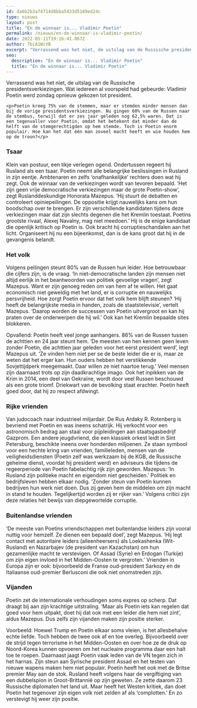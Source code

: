 ```yaml
---
id: da6b2b3a74714d8bba5433d5169ed24c
type: nieuws
layout: post
title: "En de winnaar is... Vladimir Poetin"
permalink: /nieuws/en-de-winnaar-is-vladimir-poetin/
date: 2022-05-11T19:16:41.067Z
author: 7biA1WiYB
excerpt: "Verrassend was het niet, de uitslag van de Russische presidentsverkiezingen. Wat iedereen al voorspeld had gebeurde: Vladimir Poetin werd zondag opnieuw gekozen tot president.  "
seo:
  description: "En de winnaar is... Vladimir Poetin"
  title: "En de winnaar is... Vladimir Poetin"
---
```

Verrassend was het niet, de uitslag van de Russische presidentsverkiezingen. Wat iedereen al voorspeld had gebeurde: Vladimir Poetin werd zondag opnieuw gekozen tot president.  

    <p>Poetin kreeg 75% van de stemmen, maar er stemden minder mensen dan bij de vorige presidentsverkiezingen. Nu gingen 60% van de Russen naar de stembus, terwijl dat er zes jaar geleden nog 62,5% waren. Dat is een tegenvaller voor Poetin, omdat het betekent dat minder dan de helft van de stemgerechtigden op hem stemde. Toch is Poetin enorm populair. Hoe kan het dat één man zoveel macht heeft en wie houden hem op de troon?</p>
<h3>Tsaar</h3>
<p>Klein van postuur, een tikje verlegen ogend. Ondertussen regeert hij Rusland als een tsaar. Poetin neemt alle belangrijke beslissingen in Rusland in zijn eentje. Ambtenaren en zelfs ‘onafhankelijke’ rechters doen wat hij zegt. Ook de winnaar van de verkiezingen wordt van tevoren bepaald. ‘Het zijn geen vrije democratische verkiezingen maar de grote Poetin-show’, zegt Ruslanddeskundige Honorata Mazepus. ‘Hij stuurt de debatten en controleert opiniepeilingen. De oppositie krijgt nauwelijks kans om hun boodschap over te brengen. Er zijn verschillende kandidaten tijdens deze verkiezingen maar dat zijn slechts degenen die het Kremlin toestaat. Poetins grootste rivaal, Alexej Navalny, mag niet meedoen.’ Hij is de enige kandidaat die openlijk kritisch op Poetin is. Ook bracht hij corruptieschandalen aan het licht. Organiseert hij nu een bijeenkomst, dan is de kans groot dat hij in de gevangenis belandt.</p>
<h3>Het volk</h3>
<p>Volgens peilingen steunt 80% van de Russen hun leider. Hoe betrouwbaar die cijfers zijn, is de vraag. ‘In niet-democratische landen zijn mensen niet altijd eerlijk in het beantwoorden van politiek gevoelige vragen’, zegt Mazepus. Want er zijn genoeg reden om van hem af te willen. Het gaat economisch niet geweldig met het land, er is corruptie en nauwelijks persvrijheid. Hoe zorgt Poetin ervoor dat het volk hem blijft steunen? ‘Hij heeft de belangrijkste media in handen, zoals de staatstelevisie’, vertelt Mazepus. ‘Daarop worden de successen van Poetin uitvergroot en kan hij praten over de onderwerpen die híj wil.’ Ook kan het Kremlin bepaalde sites blokkeren.</p>
<p>Opvallend: Poetin heeft veel jonge aanhangers. 86% van de Russen tussen de achttien en 24 jaar steunt hem. ‘De meesten van hen kennen geen leven zonder Poetin, die achttien jaar geleden voor het eerst president werd’, legt Mazepus uit. ‘Ze vinden hem niet per se de beste leider die er is, maar ze weten dat het erger kan. Hun ouders hebben het verstikkende Sovjettijdperk meegemaakt. Daar willen ze niet naartoe terug.’ Veel mensen zijn daarnaast trots op zijn daadkrachtige imago. Ook het inpikken van de Krim in 2014, een deel van Oekraïne, wordt door veel Russen beschouwd als een grote triomf. Driekwart van de bevolking staat erachter. Poetin heeft goed door, dat hij zo respect afdwingt.</p>
<h3><strong><strong><strong>Rijke vrienden</strong></strong></strong></h3>
<p>Van judocoach naar industrieel miljardair. De Rus Ardaky R. Rotenberg is bevriend met Poetin en was ineens schatrijk. Hij verkocht voor een astronomisch bedrag aan staal voor pijpleidingen aan staatsgasbedrijf Gazprom. Een andere jeugdvriend, die een klassiek orkest leidt in Sint Petersburg, beschikte ineens over honderden miljoenen. Ze staan symbool voor een hechte kring van vrienden, familieleden, mensen van de veiligheidsdiensten (Poetin zelf was werkzaam bij de KGB, de Russische geheime dienst, voordat hij president werd) en adviseurs die tijdens de regeerperiode van Poetin fabelachtig rijk zijn geworden. Mazepus: ‘In Rusland zijn politieke macht en eigendom niet gescheiden.’ Politiek en bedrijfsleven hebben elkaar nodig. ‘Zonder steun van Poetin kunnen bedrijven hun werk niet doen. Dus zij geven hem de middelen om zijn macht in stand te houden. Tegelijkertijd worden zij er rijker van.’ Volgens critici zijn deze relaties hét bewijs van diepgewortelde corruptie.</p>
<h3><strong><strong><strong>Buitenlandse vrienden</strong></strong></strong></h3>
<p>‘De meeste van Poetins vriendschappen met buitenlandse leiders zijn vooral nuttig voor hemzelf. Ze dienen een bepaald doel’, zegt Mazepus. ‘Hij legt contact met autoritaire leiders (alleenheersers) als Loekashenka (Wit-Rusland) en Nazarbajev (de president van Kazachstan) om hun gezamenlijke macht te verstevigen. Of Assad (Syrie) en Erdogan (Turkije) om zijn eigen invloed in het Midden-Oosten te vergroten.’ Vrienden in Europa zijn er ook: bijvoorbeeld de Franse oud-president Sarkozy en de Italiaanse oud-premier Berlusconi die ook niet onomstreden zijn.</p>
<h3>Vijanden</h3>
<p>Poetin zet de internationale verhoudingen soms expres op scherp. Dat draagt bij aan zijn krachtige uitstraling. ‘Maar als Poetin iets kan regelen dat goed voor hem uitpakt, doet hij dat ook met een leider die hem niet zint’, aldus Mazepus. Dus zelfs zijn vijanden maken zijn positie sterker.</p>
<p>Voorbeeld: Hoewel Trump en Poetin elkaar soms vleien, is het allesbehalve echte liefde. Toch hebben de twee ook af en toe overleg. Bijvoorbeeld over de strijd tegen terrorisme in het Midden-Oosten en over hoe ze de druk op Noord-Korea kunnen opvoeren om het nucleaire programma daar een halt toe te roepen. Daarnaast jaagt Poetin vaak leden van de VN tegen zich in het harnas. Zijn steun aan Syrische president Assad en het testen van nieuwe wapens maken hem niet populair. Poetin heeft het ook met de Britse premier May aan de stok. Rusland heeft volgens haar de vergiftiging van een dubbelspion in Groot-Brittannië op zijn geweten. Ze zette daarom 23 Russische diplomaten het land uit. Maar heeft het Westen kritiek, dan doet Poetin het tegenover zijn eigen volk niet zelden af als ‘complotten.’ En zo verstevigt hij weer zijn positie.</p>  
